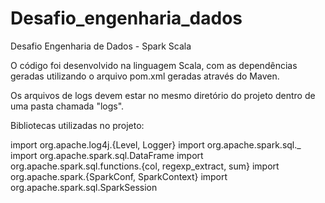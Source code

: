 # Desafio_engenharia_dados
Desafio Engenharia de Dados - Spark Scala

O código foi desenvolvido na linguagem Scala, com as dependências geradas utilizando o arquivo pom.xml geradas através do Maven.

Os arquivos de logs devem estar no mesmo diretório do projeto dentro de uma pasta chamada "logs".

Bibliotecas utilizadas no projeto:

import org.apache.log4j.{Level, Logger}
import org.apache.spark.sql._
import org.apache.spark.sql.DataFrame
import org.apache.spark.sql.functions.{col, regexp_extract, sum}
import org.apache.spark.{SparkConf, SparkContext}
import org.apache.spark.sql.SparkSession

